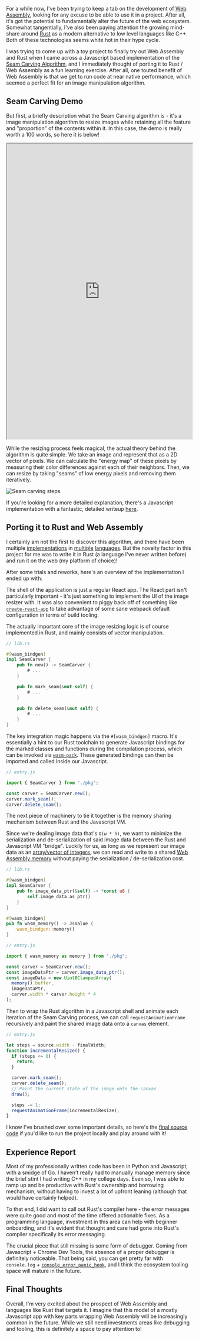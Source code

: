 For a while now, I've been trying to keep a tab on the development of
[Web Assembly](https://webassembly.org/), looking for any excuse to be able to
use it in a project. After all, it's got the potential to fundamentally alter
the future of the web ecosystem. Somewhat tangentially, I've also been paying
attention the growing mind-share around [Rust](https://www.rust-lang.org/) as a
modern alternative to low level languages like C++. Both of these technologies
seems white hot in their hype cycle.

I was trying to come up with a toy project to finally try out Web Assembly and
Rust when I came across a Javascript based implementation of the
[Seam Carving Algorithm](https://en.wikipedia.org/wiki/Seam_carving), and I
immediately thought of porting it to Rust / Web Assembly as a fun learning
exercise. After all, one touted benefit of Web Assembly is that we get to run
code at near native performance, which seemed a perfect fit for an image
manipulation algorithm.

## Seam Carving Demo

But first, a briefly description what the Seam Carving algorithm is - it's a
image manipulation algorithm to resize images while retaining all the feature
and "proportion" of the contents within it. In this case, the demo is really
worth a 100 words, so here it is below!

<div class="full-width flex border-gray-150 my-6 border-b border-t">
  <iframe src="https://yanglinz.github.io/rust-wasm-seam-carving/" width="100%" height="800">
  </iframe>
</div>

While the resizing process feels magical, the actual theory behind the algorithm
is quite simple. We take an image and represent that as a 2D vector of pixels.
We can calculate the "energy map" of these pixels by measuring their color
differences against each of their neighbors. Then, we can resize by taking
"seams" of low energy pixels and removing them iteratively.

![Seam carving steps](./step-diagram.png)

If you're looking for a more detailed explanation, there's a Javascript
implementation with a fantastic, detailed writeup
[here](https://trekhleb.dev/blog/2021/content-aware-image-resizing-in-javascript/).

## Porting it to Rust and Web Assembly

I certainly am not the first to discover this algorithm, and there have been
multiple [implementations](https://github.com/andrewdcampbell/seam-carving) in
[multiple](https://github.com/esimov/caire)
[languages](https://github.com/andrewdcampbell/seam-carving). But the novelty
factor in this project for me was to write it in Rust (a language I've never
written before) and run it on the web (my platform of choice)!

After some trials and reworks, here's an overview of the implementation I ended
up with:

The shell of the application is just a regular React app. The React part isn't
particularly important - it's just something to implement the UI of the image
resizer with. It was also convenient to piggy back off of something like
[`create-react-app`](https://create-react-app.dev/) to take advantage of some
sane webpack default configuration in terms of build tooling.

The actually important core of the image resizing logic is of course implemented
in Rust, and mainly consists of vector manipulation.

```rust
// lib.rs

#[wasm_bindgen]
impl SeamCarver {
    pub fn new() -> SeamCarver {
        # ...
    }

    pub fn mark_seam(&mut self) {
        # ...
    }

    pub fn delete_seam(&mut self) {
        # ...
    }
}
```

The key integration magic happens via the `#[wasm_bindgen]` macro. It's
essentially a hint to our Rust toolchain to generate Javascript bindings for the
marked classes and functions during the compilation process, which can be
invoked via [`wasm-pack`](https://github.com/rustwasm/wasm-pack). These
generated bindings can then be imported and called inside our Javascript.

```js
// entry.js

import { SeamCarver } from "./pkg";

const carver = SeamCarver.new();
carver.mark_seam();
carver.delete_seam();
```

The next piece of machinery to tie it together is the memory sharing mechanism
between Rust and the Javascript VM.

Since we're dealing image data that's `O(w * h)`, we want to minimize the
serialization and de-serialization of said image data between the Rust and
Javascript VM "bridge". Luckily for us, as long as we represent our image data
as an
[array/vector of integers](https://developer.mozilla.org/en-US/docs/Web/API/ImageData/data),
we can read and write to a shared
[Web Assembly memory](https://developer.mozilla.org/en-US/docs/Web/JavaScript/Reference/Global_Objects/WebAssembly/Memory)
without paying the serialization / de-serialization cost.

```rust
// lib.rs

#[wasm_bindgen]
impl SeamCarver {
    pub fn image_data_ptr(&self) -> *const u8 {
        self.image_data.as_ptr()
    }
}

#[wasm_bindgen]
pub fn wasm_memory() -> JsValue {
    wasm_bindgen::memory()
}
```

```js
// entry.js

import { wasm_memory as memory } from "./pkg";

const carver = SeamCarver.new();
const imageDataPtr = carver.image_data_ptr();
const imageData = new Uint8ClampedArray(
  memory().buffer,
  imageDataPtr,
  carver.width * carver.height * 4
);
```

Then to wrap the Rust algorithm in a Javascript shell and animate each iteration
of the Seam Carving process, we can call `requestAnimationFrame` recursively and
paint the shared image data onto a `canvas` element.

```js
// entry.js

let steps = source.width - finalWidth;
function incrementalResize() {
  if (steps <= 0) {
    return;
  }

  carver.mark_seam();
  carver.delete_seam();
  // Paint the current state of the image onto the canvas
  draw();

  steps -= 1;
  requestAnimationFrame(incrementalResize);
}
```

I know I've brushed over some important details, so here's the
[final source code](https://github.com/yanglinz/rust-wasm-seam-carving) if you'd
like to run the project locally and play around with it!

## Experience Report

Most of my professionally written code has been in Python and Javascript, with a
smidge of Go. I haven't really had to manually manage memory since the brief
stint I had writing C++ in my college days. Even so, I was able to ramp up and
be productive with Rust's ownership and borrowing mechanism, without having to
invest a lot of upfront leaning (although that would have certainly helped).

To that end, I did want to call out Rust's compiler here - the error messages
were quite good and most of the time offered actionable fixes. As a programming
language, investment in this area can help with beginner onboarding, and it's
evident that thought and care had gone into Rust's compiler specifically its
error messaging.

The crucial piece that still missing is some form of debugger. Coming from
Javascript + Chrome Dev Tools, the absence of a proper debugger is definitely
noticeable. That being said, you can get pretty far with `console.log` +
[`console_error_panic_hook`](https://github.com/rustwasm/console_error_panic_hook),
and I think the ecosystem tooling space will mature in the future.

## Final Thoughts

Overall, I'm very excited about the prospect of Web Assembly and languages like
Rust that targets it. I imagine that this model of a mostly Javascript app with
key parts wrapping Web Assembly will be increasingly common in the future. While
we still need investments areas like debugging and tooling, this is definitely a
space to pay attention to!
